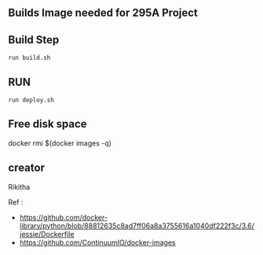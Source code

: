 
## Builds Image needed for 295A Project


## Build Step

````text
run build.sh
````



## RUN

```text
run deploy.sh

```

## Free disk space 

docker rmi $(docker images -q)


## creator
   Rikitha 

Ref : 
- https://github.com/docker-library/python/blob/88812635c8ad7ff06a8a3755616a1040df222f3c/3.6/jessie/Dockerfile
- https://github.com/ContinuumIO/docker-images
